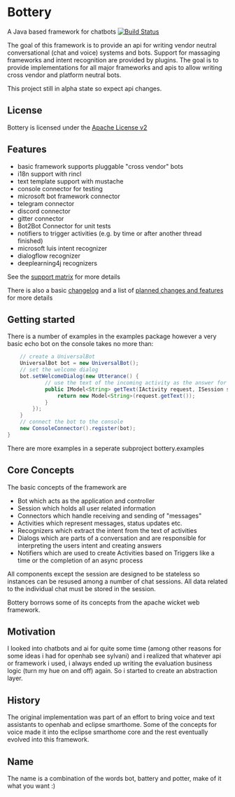 # Bottery
A Java based framework for chatbots [![Build Status](https://travis-ci.org/hkuhn42/bottery.svg?branch=master)](https://travis-ci.org/hkuhn42/bottery)

The goal of this framework is to provide an api for writing vendor neutral conversational (chat and voice) systems and bots. 
Support for massaging  frameworks and intent recognition are provided by plugins. The goal is to provide implementations for all 
major frameworks and apis to allow writing cross vendor and platform neutral bots. 

This project still in alpha state so expect api changes.

## License
Bottery is licensed under the [Apache License v2](LICENSE)


## Features
- basic framework supports pluggable "cross vendor" bots
- i18n support with rincl
- text template support with mustache
- console connector for testing
- microsoft bot framework connector
- telegram connector
- discord connector
- gitter connector
- Bot2Bot Connector for unit tests
- notifiers to trigger activities (e.g. by time or after another thread finished)
- microsoft luis intent recognizer
- dialogflow recognizer
- deeplearning4j recognizers

See the [support matrix](https://github.com/hkuhn42/bottery/tree/master/docs/SupportMatrix.md) for more details 

There is also a basic [changelog](https://github.com/hkuhn42/bottery/tree/master/docs/Changelog.md) and a list of [planned changes and features](https://github.com/hkuhn42/bottery/tree/master/docs/Planned.md) for more details

## Getting started

There is a number of examples in the examples package however a very basic echo bot on the console takes no more than:

```java
    // create a UniversalBot
    UniversalBot bot = new UniversalBot();
    // set the welcome dialog 
    bot.setWelcomeDialog(new Utterance() {
            // use the text of the incoming activity as the answer for the response
            public IModel<String> getText(IActivity request, ISession session) {
                return new Model<String>(request.getText());
            }
        });
    }
    // connect the bot to the console
    new ConsoleConnector().register(bot);
}
```

There are more examples in a seperate subproject bottery.examples


## Core Concepts
The basic concepts of the framework are 
- Bot which acts as the application and controller
- Session which holds all user related information
- Connectors which handle receiving and sending of "messages"
- Activities which represent messages, status updates etc.
- Recognizers which extract the intent from the text of activities
- Dialogs which are parts of a conversation and are responsible for interpreting the users intent and creating answers
- Notifiers which are used to create Activities based on Triggers like a time or the completion of an async process 

All components except the session are designed to be stateless so instances can be resused among a number of chat sessions. All data related to the individual chat must be stored in the session.


Bottery borrows some of its concepts from the apache wicket web framework. 

## Motivation

I looked into chatbots and ai for quite some time (among other reasons for some ideas i had for openhab see sylvani) and 
i realized that whatever api or framework i used,  i always ended up writing the evaluation business logic (turn my hue 
on and off) again. So i started to create an abstraction layer.   

## History
The original implementation was part of an effort to bring voice and text assistants to openhab and eclipse smarthome.
Some of the concepts for voice made it into the eclipse smarthome core and the rest eventually evolved into this framework.

## Name
The name is a combination of the words bot, battery and potter, make of it what you want :)

